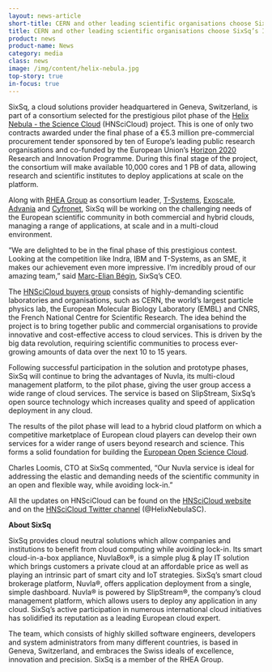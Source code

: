 ```yaml
---
layout: news-article
short-title: CERN and other leading scientific organisations choose SixSq’s Innovative Cloud Platform
title: CERN and other leading scientific organisations choose SixSq’s Innovative Cloud Platform for Big Data Pilot Phase
product: news
product-name: News
category: media
class: news
image: /img/content/helix-nebula.jpg
top-story: true
in-focus: true
---
```


SixSq, a cloud solutions provider headquartered in Geneva, Switzerland, is part of a consortium selected for the prestigious pilot phase of the [Helix Nebula - the Science Cloud](http://www.hnscicloud.eu/) (HNSciCloud) project. This is one of only two contracts awarded under the final phase of a €5.3 million pre-commercial procurement tender sponsored by ten of Europe’s leading public research organisations and co-funded by the European Union’s [Horizon 2020](https://ec.europa.eu/programmes/horizon2020/) Research and Innovation Programme. During this final stage of the project, the consortium will make available 10,000 cores and 1 PB of data, allowing research and scientific institutes to deploy applications at scale on the platform.

Along with [RHEA Group](https://www.rheagroup.com/) as consortium leader, [T-Systems](https://www.t-systems.com/), [Exoscale](https://www.exoscale.com/), [Advania](https://advania.com/) and [Cyfronet](http://www.cyfronet.krakow.pl/en/4421,main.html), SixSq will be working on the challenging needs of the European scientific community in both commercial and hybrid clouds, managing a range of applications, at scale and in a multi-cloud environment.

“We are delighted to be in the final phase of this prestigious contest. Looking at the competition like Indra, IBM and T-Systems, as an SME, it makes our achievement even more impressive. I’m incredibly proud of our amazing team,” said [Marc-Elian Bégin](/about/about-us), SixSq’s CEO.

The [HNSciCloud buyers group](http://www.hnscicloud.eu/about-us/hnscicloud-partners) consists of highly-demanding scientific laboratories and organisations, such as CERN, the world’s largest particle physics lab, the European Molecular Biology Laboratory (EMBL) and CNRS, the French National Centre for Scientific Research. The idea behind the project is to bring together public and commercial organisations to provide innovative and cost-effective access to cloud services. This is driven by the big data revolution, requiring scientific communities to process ever-growing amounts of data over the next 10 to 15 years.

Following successful participation in the solution and prototype phases, SixSq will continue to bring the advantages of Nuvla, its multi-cloud management platform, to the pilot phase, giving the user group access a wide range of cloud services. The service is based on SlipStream, SixSq’s open source technology which increases quality and speed of application deployment in any cloud.

The results of the pilot phase will lead to a hybrid cloud platform on which a competitive marketplace of European cloud players can develop their own services for a wider range of users beyond research and science. This forms a solid foundation for building the [European Open Science Cloud](https://ec.europa.eu/research/openscience/index.cfm?pg=open-science-cloud).

Charles Loomis, CTO at SixSq commented, “Our Nuvla service is ideal for addressing the elastic and demanding needs of the scientific community in an open and flexible way, while avoiding lock-in.”

All the updates on HNSciCloud can be found on the [HNSciCloud website](http://www.hnscicloud.eu/) and on the [HNSciCloud Twitter channel](https://twitter.com/HelixNebulaSC) (@HelixNebulaSC).

**About SixSq**

SixSq provides cloud neutral solutions which allow companies and institutions to benefit from cloud computing while avoiding lock-in. Its smart cloud-in-a-box appliance, NuvlaBox®, is a simple plug & play IT solution which brings customers a private cloud at an affordable price as well as playing an intrinsic part of smart city and IoT strategies. SixSq’s smart cloud brokerage platform, Nuvla®, offers application deployment from a single, simple dashboard. Nuvla® is powered by SlipStream®, the company’s cloud management platform, which allows users to deploy any application in any cloud. SixSq’s active participation in numerous international cloud initiatives has solidified its reputation as a leading European cloud expert.

The team, which consists of highly skilled software engineers, developers and system administrators from many different countries, is based in Geneva, Switzerland, and embraces the Swiss ideals of excellence, innovation and precision. SixSq is a member of the RHEA Group.
